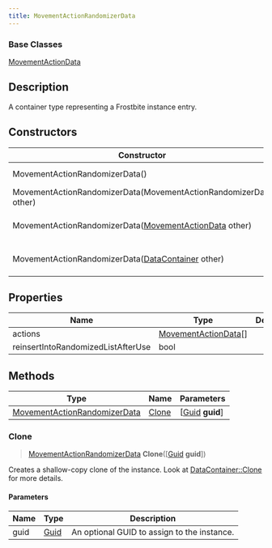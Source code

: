 ```yaml
---
title: MovementActionRandomizerData
---
```

### Base Classes

[MovementActionData](MovementActionData)

## Description

A container type representing a Frostbite instance entry.

## Constructors

| Constructor                                                                             | Description                                                                                                                                     |
| --------------------------------------------------------------------------------------- | ----------------------------------------------------------------------------------------------------------------------------------------------- |
| MovementActionRandomizerData()                                                          | Create a new instance of this container type.                                                                                                   |
| MovementActionRandomizerData(MovementActionRandomizerData other)                        | Create a reference copy of an instance of the same type.                                                                                        |
| MovementActionRandomizerData([MovementActionData](MovementActionData) other)            | Upcast an instance of type [MovementActionData](MovementActionData) to [MovementActionRandomizerData](MovementActionRandomizerData).            |
| MovementActionRandomizerData([DataContainer](/vext/ref/shared/class/datacontainer) other) | Upcast an instance of type [DataContainer](/vext/ref/shared/class/datacontainer) to [MovementActionRandomizerData](MovementActionRandomizerData). |

## Properties

| Name                               | Type                                         | Description |
| ---------------------------------- | -------------------------------------------- | ----------- |
| actions                            | [MovementActionData](MovementActionData)\[\] |             |
| reinsertIntoRandomizedListAfterUse | bool                                         |             |

## Methods

| Type                                                         | Name            | Parameters                                     |
| ------------------------------------------------------------ | --------------- | ---------------------------------------------- |
| [MovementActionRandomizerData](MovementActionRandomizerData) | [Clone](#clone) | \[[Guid](/vext/ref/shared/class/guid) **guid**\] |

### Clone

> [MovementActionRandomizerData](MovementActionRandomizerData) **Clone**(\[[Guid](/vext/ref/shared/class/guid) **guid**\])

Creates a shallow-copy clone of the instance. Look at [DataContainer::Clone](/vext/ref/shared/class/datacontainer#clone) for more details.

#### Parameters

| Name | Type         | Description                                 |
| ---- | ------------ | ------------------------------------------- |
| guid | [Guid](Guid) | An optional GUID to assign to the instance. |
